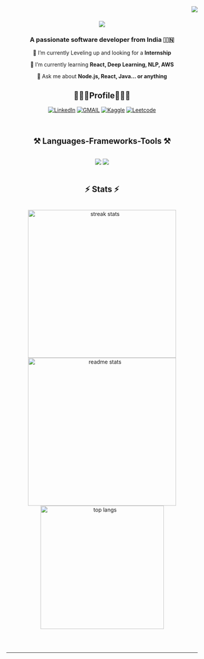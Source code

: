 <img align="right" src="https://visitor-badge.laobi.icu/badge?page_id=agxmbedi.agxmbedi" />

<h1 align="center">
    <img src="https://readme-typing-svg.herokuapp.com/?font=Righteous&size=35&center=true&vCenter=true&width=500&height=70&duration=3000&lines=Hey+Wassup!+👋;+I'm+Agam+Bedi!;" />
</h1>

<h3 align="center">A passionate software developer from India 🇮🇳</h3>

<div align="center">
 
 🔭 I’m currently Leveling up and looking for a **Internship**
 
 🌱 I’m currently learning **React, Deep Learning, NLP, AWS**

💬 Ask me about **Node.js, React, Java... or anything**


 </div>

<h2 align="center"> 🧑🏻‍🎓Profile🧑🏻‍🎓 </h2>

<div align="center">
    
[![LinkedIn](https://img.shields.io/badge/LinkedIn-0077B5?style=for-the-badge&logo=linkedin&logoColor=white)](https://www.linkedin.com/in/agamjot-bedi-842348238)
[![GMAIL](https://img.shields.io/badge/Gmail-D14836?style=for-the-badge&logo=gmail&logoColor=white)](mailto:agambedi20@gmail.com)
[![Kaggle](https://img.shields.io/badge/Kaggle-20BEFF?style=for-the-badge&logo=Kaggle&logoColor=white)](https://www.kaggle.com/riiiwtff)
[![Leetcode](https://img.shields.io/badge/-LeetCode-FFA116?style=for-the-badge&logo=LeetCode&logoColor=black)](https://leetcode.com/u/agxmbxdi/)
</div>
<br/>
<h2 align="center">⚒️ Languages-Frameworks-Tools ⚒️</h2>
<br/>
<div align="center">
    <img src="https://skillicons.dev/icons?i=react,html,css,vscode,java,github,opencv,figma,tailwind,git"/>
    <img src="https://skillicons.dev/icons?i=nodejs,python,javascript,express,firebase,mongodb,java,mysql" /><br>
</div>

<br/>

<h2 align="center">⚡ Stats ⚡</h2>
<br>
<div align="center">
  <img width="390" src="https://github-readme-streak-stats.herokuapp.com/?user=agxmbedi&count_private=true&theme=react&border_radius=10" alt="streak stats"/>
  <img width="390" src="https://github-readme-stats-salesp07.vercel.app/api?username=agxmbedi&count_private=true&show_icons=true&theme=react&rank_icon=github&border_radius=10" alt="readme stats" />
  <br/>
  <img width="325" align="center" src="https://github-readme-stats-salesp07.vercel.app/api/top-langs/?username=agxmbedi&hide=HTML&langs_count=8&layout=compact&theme=react&border_radius=10&size_weight=0.5&count_weight=0.5&exclude_repo=github-readme-stats" alt="top langs" />
</div>

<br/><br/>


<hr/>

<br/>
